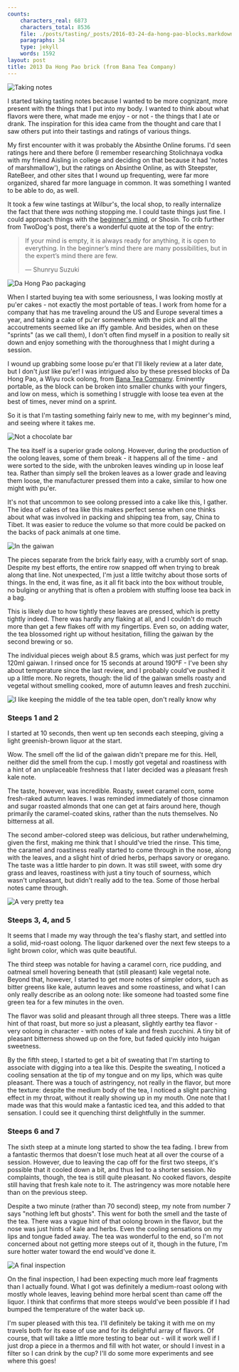 ```yaml
---
counts:
    characters_real: 6873
    characters_total: 8536
    file: ./posts/tasting/_posts/2016-03-24-da-hong-pao-blocks.markdown
    paragraphs: 34
    type: jekyll
    words: 1592
layout: post
title: 2013 Da Hong Pao brick (from Bana Tea Company)
---
```


![Taking notes](/assets/tasting/dhp-brick-5.jpg)

I started taking tasting notes because I wanted to be more cognizant, more present with the things that I put into my body.  I wanted to think about what flavors were there, what made me enjoy - or not - the things that I ate or drank.  The inspiration for this idea came from the thought and care that I saw others put into their tastings and ratings of various things.

My first encounter with it was probably the Absinthe Online forums.  I'd seen ratings here and there before (I remember researching Stolichnaya vodka with my friend Aisling in college and deciding on that because it had 'notes of marshmallow'), but the ratings on Absinthe Online, as with Steepster, RateBeer, and other sites that I wound up frequenting, were far more organized, shared far more language in common.  It was something I wanted to be able to do, as well.

It took a few wine tastings at Wilbur's, the local shop, to really internalize the fact that there *was* nothing stopping me.  I could taste things just fine.  I could approach things with the [beginner's mind](http://www.twodogteablog.com/2014/09/09/beginners-mind-drinking-tea/), or Shosin.  To crib further from TwoDog's post, there's a wonderful quote at the top of the entry:

> If your mind is empty, it is always ready for anything, it is open to everything. In the beginner’s mind there are many possibilities, but in the expert’s mind there are few.
>
> ― Shunryu Suzuki

![Da Hong Pao packaging](/assets/tasting/dhp-brick-1.jpg)

When I started buying tea with some seriousness, I was looking mostly at pu'er cakes - not exactly the most portable of teas.  I work from home for a company that has me traveling around the US and Europe several times a year, and taking a cake of pu'er somewhere with the pick and all the accoutrements seemed like an iffy gamble.  And besides, when on these "sprints" (as we call them), I don't often find myself in a position to really sit down and enjoy something with the thoroughness that I might during a session.

I wound up grabbing some loose pu'er that I'll likely review at a later date, but I don't *just* like pu'er!  I was intrigued also by these pressed blocks of Da Hong Pao, a Wiyu rock oolong, from [Bana Tea Company](http://banateacompany.com/pages/non-puerh_Da_Hong_Pao-Blocks.html).  Eminently portable, as the block can be broken into smaller chunks with your fingers, and low on mess, which is something I struggle with loose tea even at the best of times, never mind on a sprint.

So it is that I'm tasting something fairly new to me, with my beginner's mind, and seeing where it takes me.

![Not a chocolate bar](/assets/tasting/dhp-brick-3.jpg)

The tea itself is a superior grade oolong.  However, during the production of the oolong leaves, some of them break - it happens all of the time - and were sorted to the side, with the unbroken leaves winding up in loose leaf tea.  Rather than simply sell the broken leaves as a lower grade and leaving them loose, the manufacturer pressed them into a cake, similar to how one might with pu'er.

It's not that uncommon to see oolong pressed into a cake like this, I gather.  The idea of cakes of tea like this makes perfect sense when one thinks about what was involved in packing and shipping tea from, say, China to Tibet.  It was easier to reduce the volume so that more could be packed on the backs of pack animals at one time.

![In the gaiwan](/assets/tasting/dhp-brick-2.jpg)

The pieces separate from the brick fairly easy, with a crumbly sort of snap.  Despite my best efforts, the entire row snapped off when trying to break along that line.  Not unexpected, I'm just a little twitchy about those sorts of things.  In the end, it was fine, as it all fit back into the box without trouble, no bulging or anything that is often a problem with stuffing loose tea back in a bag.

This is likely due to how tightly these leaves are pressed, which is pretty tightly indeed.  There was hardly any flaking at all, and I couldn't do much more than get a few flakes off with my fingertips.  Even so, on adding water, the tea blossomed right up without hesitation, filling the gaiwan by the second brewing or so.

The individual pieces weigh about 8.5 grams, which was just perfect for my 120ml gaiwan.  I rinsed once for 15 seconds at around 190&deg;F - I've been shy about temperature since the last review, and I probably could've pushed it up a little more.  No regrets, though: the lid of the gaiwan smells roasty and vegetal without smelling cooked, more of autumn leaves and fresh zucchini.

![I like keeping the middle of the tea table open, don't really know why](/assets/tasting/dhp-brick-4.jpg)

### Steeps 1 and 2

I started at 10 seconds, then went up ten seconds each steeping, giving a light greenish-brown liquor at the start.

Wow.  The smell off the lid of the gaiwan didn't prepare me for this.  Hell, neither did the smell from the cup.  I mostly got vegetal and roastiness with a hint of an unplaceable freshness that I later decided was a pleasant fresh kale note.

The taste, however, was incredible.  Roasty, sweet caramel corn, some fresh-raked autumn leaves.  I was reminded immediately of those cinnamon and sugar roasted almonds that one can get at fairs around here, though primarily the caramel-coated skins, rather than the nuts themselves.  No bitterness at all.

The second amber-colored steep was delicious, but rather underwhelming, given the first, making me think that I should've tried the rinse.  This time, the caramel and roastiness really started to come through in the nose, along with the leaves, and a slight hint of dried herbs, perhaps savory or oregano.  The taste was a little harder to pin down.  It was still sweet, with some dry grass and leaves, roastiness with just a tiny touch of sourness, which wasn't unpleasant, but didn't really add to the tea.  Some of those herbal notes came through.

![A very pretty tea](/assets/tasting/dhp-brick-6.jpg)

### Steeps 3, 4, and 5

It seems that I made my way through the tea's flashy start, and settled into a solid, mid-roast oolong.  The liquor darkened over the next few steeps to a light brown color, which was quite beautiful.

The third steep was notable for having a caramel corn, rice pudding, and oatmeal smell hovering beneath that (still pleasant) kale vegetal note.  Beyond that, however, I started to get more notes of simpler odors, such as bitter greens like kale, autumn leaves and some roastiness, and what I can only really describe as an oolong note: like someone had toasted some fine green tea for a few minutes in the oven.

The flavor was solid and pleasant through all three steeps.  There was a little hint of that roast, but more so just a pleasant, slightly earthy tea flavor - very oolong in character - with notes of kale and fresh zucchini.  A tiny bit of pleasant bitterness showed up on the fore, but faded quickly into huigan sweetness.

By the fifth steep, I started to get a bit of sweating that I'm starting to associate with digging into a tea like this.  Despite the sweating, I noticed a cooling sensation at the tip of my tongue and on my lips, which was quite pleasant.  There was a touch of astringency, not really in the flavor, but more the texture: despite the medium body of the tea, I noticed a slight parching effect in my throat, without it really showing up in my mouth.  One note that I made was that this would make a fantastic iced tea, and this added to that sensation.  I could see it quenching thirst delightfully in the summer.

### Steeps 6 and 7

The sixth steep at a minute long started to show the tea fading.  I brew from a fantastic thermos that doesn't lose much heat at all over the course of a session.  However, due to leaving the cap off for the first two steeps, it's possible that it cooled down a bit, and thus led to a shorter session.  No complaints, though, the tea is still quite pleasant.  No cooked flavors, despite still having that fresh kale note to it.  The astringency was more notable here than on the previous steep.

Despite a two minute (rather than 70 second) steep, my note from number 7 says "nothing left but ghosts".  This went for both the smell and the taste of the tea.  There was a vague hint of that oolong brown in the flavor, but the nose was just hints of kale and herbs.  Even the cooling sensations on my lips and tongue faded away.  The tea was wonderful to the end, so I'm not concerned about not getting more steeps out of it, though in the future, I'm sure hotter water toward the end would've done it.

![A final inspection](/assets/tasting/dhp-brick-7.jpg)

On the final inspection, I had been expecting much more leaf fragments than I actually found.  What I got was definitely a medium-roast oolong with mostly whole leaves, leaving behind more herbal scent than came off the liquor.  I think that confirms that more steeps would've been possible if I had bumped the temperature of the water back up.

I'm super pleased with this tea.  I'll definitely be taking it with me on my travels both for its ease of use and for its delightful array of flavors.  Of course, that will take a little more testing to bear out - will it work well if I just drop a piece in a thermos and fill with hot water, or should I invest in a filter so I can drink by the cup?  I'll do some more experiments and see where this goes!
